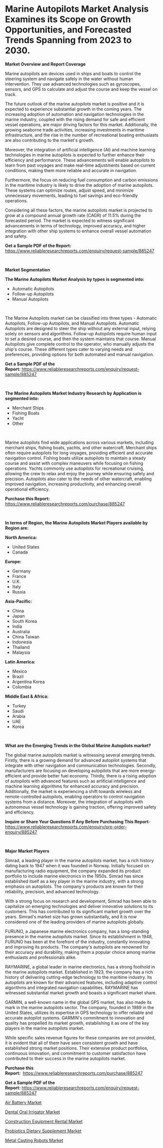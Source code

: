 <p><h1>Marine Autopilots Market Analysis Examines its Scope on Growth Opportunities, and Forecasted Trends Spanning from 2023 to 2030.</h1></p><p><strong>Market Overview and Report Coverage</strong></p>
<p><p>Marine autopilots are devices used in ships and boats to control the steering system and navigate safely in the water without human intervention. They use advanced technologies such as gyroscopes, sensors, and GPS to calculate and adjust the course and keep the vessel on track.</p><p>The future outlook of the marine autopilots market is positive and it is expected to experience substantial growth in the coming years. The increasing adoption of automation and navigation technologies in the marine industry, coupled with the rising demand for safe and efficient vessel operations, are major driving factors for this market. Additionally, the growing seaborne trade activities, increasing investments in maritime infrastructure, and the rise in the number of recreational boating enthusiasts are also contributing to the market's growth.</p><p>Moreover, the integration of artificial intelligence (AI) and machine learning technologies in marine autopilots is expected to further enhance their efficiency and performance. These advancements will enable autopilots to learn from past voyages and make real-time adjustments based on current conditions, making them more reliable and accurate in navigation.</p><p>Furthermore, the focus on reducing fuel consumption and carbon emissions in the maritime industry is likely to drive the adoption of marine autopilots. These systems can optimize routes, adjust speed, and minimize unnecessary movements, leading to fuel savings and eco-friendly operations.</p><p>Considering all these factors, the marine autopilots market is projected to grow at a compound annual growth rate (CAGR) of 11.5% during the forecasted period. The market is expected to witness significant advancements in terms of technology, improved accuracy, and higher integration with other ship systems to enhance overall vessel automation and safety.</p></p>
<p><strong>Get a Sample PDF of the Report:</strong> <a href="https://www.reliableresearchreports.com/enquiry/request-sample/885247">https://www.reliableresearchreports.com/enquiry/request-sample/885247</a></p>
<p>&nbsp;</p>
<p><strong>Market Segmentation</strong></p>
<p><strong>The Marine Autopilots Market Analysis by types is segmented into:</strong></p>
<p><ul><li>Automatic Autopilots</li><li>Follow-up Autopilots</li><li>Manual Autopilots</li></ul></p>
<p>&nbsp;</p>
<p><p>The Marine Autopilots market can be classified into three types - Automatic Autopilots, Follow-up Autopilots, and Manual Autopilots. Automatic Autopilots are designed to steer the ship without any external input, relying solely on sensors and algorithms. Follow-up Autopilots require human input to set a desired course, and then the system maintains that course. Manual Autopilots give complete control to the operator, who manually adjusts the ship's course. These different types cater to varying needs and preferences, providing options for both automated and manual navigation.</p></p>
<p><strong>Get a Sample PDF of the Report:</strong>&nbsp;<a href="https://www.reliableresearchreports.com/enquiry/request-sample/885247">https://www.reliableresearchreports.com/enquiry/request-sample/885247</a></p>
<p>&nbsp;</p>
<p><strong>The Marine Autopilots Market Industry Research by Application is segmented into:</strong></p>
<p><ul><li>Merchant Ships</li><li>Fishing Boats</li><li>Yacht</li><li>Other</li></ul></p>
<p>&nbsp;</p>
<p><p>Marine autopilots find wide applications across various markets, including merchant ships, fishing boats, yachts, and other watercraft. Merchant ships often require autopilots for long voyages, providing efficient and accurate navigation control. Fishing boats utilize autopilots to maintain a steady course and assist with complex maneuvers while focusing on fishing operations. Yachts commonly use autopilots for recreational cruising, allowing the crew to relax and enjoy the journey while ensuring safety and precision. Autopilots also cater to the needs of other watercraft, enabling improved navigation, increasing productivity, and enhancing overall operational efficiency.</p></p>
<p><strong>Purchase this Report:</strong>&nbsp; <a href="https://www.reliableresearchreports.com/purchase/885247">https://www.reliableresearchreports.com/purchase/885247</a></p>
<p>&nbsp;</p>
<p><strong>In terms of Region, the Marine Autopilots Market Players available by Region are:</strong></p>
<p>
    <p> <strong> North America: </strong>
        <ul>
            <li>United States</li>
            <li>Canada</li>
        </ul>
        </p> 
    <p> <strong> Europe: </strong>
        <ul>
            <li>Germany</li>
            <li>France</li>
            <li>U.K.</li>
            <li>Italy</li>
            <li>Russia</li>
        </ul>
        </p> 
    <p> <strong> Asia-Pacific: </strong>
        <ul>
            <li>China</li>
            <li>Japan</li>
            <li>South Korea</li>
            <li>India</li>
            <li>Australia</li>
            <li>China Taiwan</li>
            <li>Indonesia</li>
            <li>Thailand</li>
            <li>Malaysia</li>
        </ul>
        </p> 
    <p> <strong> Latin America: </strong>
        <ul>
            <li>Mexico</li>
            <li>Brazil</li>
            <li>Argentina Korea</li>
            <li>Colombia</li>
        </ul>
        </p> 
    <p> <strong> Middle East & Africa: </strong>
        <ul>
            <li>Turkey</li>
            <li>Saudi</li>
            <li>Arabia</li>
            <li>UAE</li>
            <li>Korea</li>
        </ul>
    </p>
    </p>
<p>&nbsp;</p>
<p><strong>What are the Emerging Trends in the Global Marine Autopilots market?</strong></p>
<p><p>The global marine autopilots market is witnessing several emerging trends. Firstly, there is a growing demand for advanced autopilot systems that integrate with other navigation and communication technologies. Secondly, manufacturers are focusing on developing autopilots that are more energy-efficient and provide better fuel economy. Thirdly, there is a rising adoption of autopilots with advanced features such as artificial intelligence and machine learning algorithms for enhanced accuracy and precision. Additionally, the market is experiencing a shift towards wireless and remote-controlled autopilots, enabling operators to control navigation systems from a distance. Moreover, the integration of autopilots with autonomous vessel technology is gaining traction, offering improved safety and efficiency.</p></p>
<p><strong>Inquire or Share Your Questions If Any Before Purchasing This Report</strong>- <a href="https://www.reliableresearchreports.com/enquiry/pre-order-enquiry/885247">https://www.reliableresearchreports.com/enquiry/pre-order-enquiry/885247</a></p>
<p>&nbsp;</p>
<p><strong>Major Market Players</strong></p>
<p><p>Simrad, a leading player in the marine autopilots market, has a rich history dating back to 1947 when it was founded in Norway. Initially focused on manufacturing radio equipment, the company expanded its product portfolio to include marine electronics in the 1950s. Simrad has since established itself as a key player in the marine industry, with a strong emphasis on autopilots. The company's products are known for their reliability, precision, and advanced technology.</p><p>With a strong focus on research and development, Simrad has been able to capitalize on emerging technologies and deliver innovative solutions to its customers. This has contributed to its significant market growth over the years. Simrad's market size has grown substantially, and it is now considered one of the leading providers of marine autopilots globally.</p><p>FURUNO, a Japanese marine electronics company, has a long-standing presence in the marine autopilots market. Since its establishment in 1948, FURUNO has been at the forefront of the industry, constantly innovating and improving its products. The company's autopilots are renowned for their accuracy and durability, making them a popular choice among marine enthusiasts and professionals alike.</p><p>RAYMARINE, a global leader in marine electronics, has a strong foothold in the marine autopilots market. Established in 1923, the company has a rich history of delivering cutting-edge technology to the maritime industry. Its autopilots are known for their advanced features, including adaptive control algorithms and integrated navigation capabilities. RAYMARINE has witnessed substantial market growth and boasts a significant market share.</p><p>GARMIN, a well-known name in the global GPS market, has also made its mark in the marine autopilots sector. The company, founded in 1989 in the United States, utilizes its expertise in GPS technology to offer reliable and accurate autopilot systems. GARMIN's commitment to innovation and quality has propelled its market growth, establishing it as one of the key players in the marine autopilots market.</p><p>While specific sales revenue figures for these companies are not provided, it is evident that all of them have seen consistent growth and have established strong market positions. Their extensive product portfolios, continuous innovation, and commitment to customer satisfaction have contributed to their success in the marine autopilots market.</p></p>
<p><strong>Purchase this Report:</strong>&nbsp;&nbsp;<a href="https://www.reliableresearchreports.com/purchase/885247">https://www.reliableresearchreports.com/purchase/885247</a></p>
<p></p>
<p><strong>Get a Sample PDF of the Report:</strong>&nbsp;<a href="https://www.reliableresearchreports.com/enquiry/request-sample/885247">https://www.reliableresearchreports.com/enquiry/request-sample/885247</a></p>
<p><p><a href="https://medium.com/@tanaysamar7412/air-battery-market-report-reveals-the-latest-trends-and-growth-opportunities-of-this-market-480711d2471c">Air Battery Market</a></p><p><a href="https://www.linkedin.com/pulse/dental-oral-irrigator-market-share-amp-new-trends-analysis-5eiwe/">Dental Oral Irrigator Market</a></p><p><a href="https://www.linkedin.com/pulse/construction-equipment-rental-market-insights-players-dchne/">Construction Equipment Rental Market</a></p><p><a href="https://medium.com/@carolynfuller1997/probiotics-dietary-supplement-market-insight-market-trends-growth-forecasted-from-2023-to-2030-95daa50115c1">Probiotics Dietary Supplement Market</a></p><p><a href="https://www.linkedin.com/pulse/decoding-metal-casting-robots-market-deep-dive-latest-osxxe/">Metal Casting Robots Market</a></p></p>